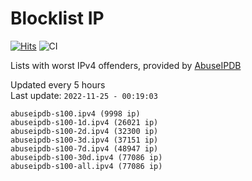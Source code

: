 # Blocklist IP

[![Hits](https://hits.seeyoufarm.com/api/count/incr/badge.svg?url=https%3A%2F%2Fgithub.com%2Fborestad%2Fblocklist-ip%2F&count_bg=%2379C83D&title_bg=%23555555&icon=&icon_color=%23E7E7E7&title=hits&edge_flat=false)](https://hits.seeyoufarm.com)  ![CI](https://img.shields.io/github/workflow/status/borestad/blocklist-ip/CI?style=flat-square)

Lists with worst IPv4 offenders, provided by [AbuseIPDB](https://www.abuseipdb.com/)

<!-- FOOTER-PLACEHOLDER -->
Updated every 5 hours<br>
Last update: `2022-11-25 - 00:19:03`
```
abuseipdb-s100.ipv4 (9998 ip)
abuseipdb-s100-1d.ipv4 (26021 ip)
abuseipdb-s100-2d.ipv4 (32300 ip)
abuseipdb-s100-3d.ipv4 (37151 ip)
abuseipdb-s100-7d.ipv4 (48947 ip)
abuseipdb-s100-30d.ipv4 (77086 ip)
abuseipdb-s100-all.ipv4 (77086 ip)
```
